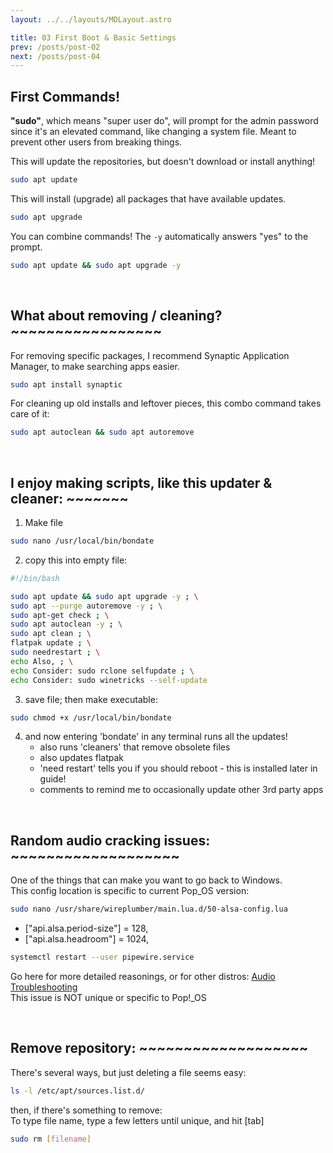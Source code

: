 ```yaml
---
layout: ../../layouts/MDLayout.astro

title: 03 First Boot & Basic Settings
prev: /posts/post-02
next: /posts/post-04
---
```



## First Commands!

**"sudo"**, which means "super user do", will prompt for the admin password since it's an elevated command, like changing a system file. Meant to prevent other users from breaking things.

This will update the repositories, but doesn't download or install anything!
```sh
sudo apt update
```

This will install (upgrade) all packages that have available updates.
```sh
sudo apt upgrade
```

You can combine commands! The `-y` automatically answers "yes" to the prompt.
```sh
sudo apt update && sudo apt upgrade -y
```
<br>

## What about removing / cleaning? ~~~~~~~~~~~~~~~~~
For removing specific packages, I recommend Synaptic Application Manager, to make searching apps easier.
```sh
sudo apt install synaptic
```
For cleaning up old installs and leftover pieces, this combo command takes care of it:
```sh
sudo apt autoclean && sudo apt autoremove
```
<br>


## I enjoy making scripts, like this updater & cleaner: ~~~~~~~
1. Make file
```sh
sudo nano /usr/local/bin/bondate
```
2. copy this into empty file:
```sh
#!/bin/bash

sudo apt update && sudo apt upgrade -y ; \
sudo apt --purge autoremove -y ; \
sudo apt-get check ; \
sudo apt autoclean -y ; \
sudo apt clean ; \
flatpak update ; \
sudo needrestart ; \
echo Also, ; \
echo Consider: sudo rclone selfupdate ; \
echo Consider: sudo winetricks --self-update
```
3. save file; then make executable:
```sh
sudo chmod +x /usr/local/bin/bondate
```
4. and now entering 'bondate' in any terminal runs all the updates!
    - also runs 'cleaners' that remove obsolete files
    - also updates flatpak
    - 'need restart' tells you if you should reboot - this is installed later in guide!
    - comments to remind me to occasionally update other 3rd party apps

<br>

## Random audio cracking issues: ~~~~~~~~~~~~~~~~~~~

One of the things that can make you want to go back to Windows.<br>
This config location is specific to current Pop_OS version:
```sh
sudo nano /usr/share/wireplumber/main.lua.d/50-alsa-config.lua
```
- ["api.alsa.period-size"] = 128,
- ["api.alsa.headroom"] = 1024,
```sh
systemctl restart --user pipewire.service
```
Go  here for more detailed reasonings, or for other distros:
[Audio Troubleshooting](https://forum.manjaro.org/t/howto-troubleshoot-crackling-in-pipewire/82442) <br>
This issue is NOT unique or specific to Pop!_OS

<br>

## Remove repository: ~~~~~~~~~~~~~~~~~~~

There's several ways, but just deleting a file seems easy:
```sh
ls -l /etc/apt/sources.list.d/
```
then, if there's something to remove:<br>
To type file name, type a few letters until unique, and hit [tab]
```sh
sudo rm [filename]
```